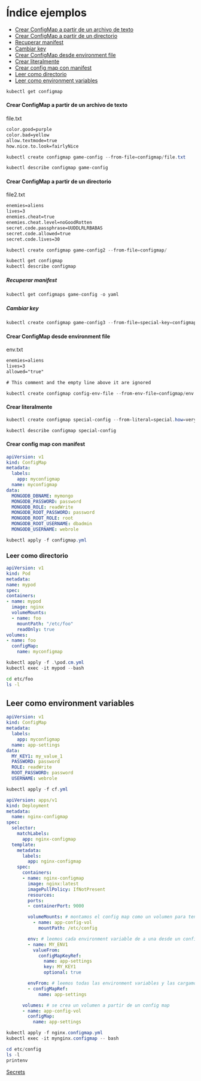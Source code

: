 # Índice ejemplos

 - [Crear ConfigMap a partir de un archivo de texto](#crear-configMap-a-partir-de-un-archivo-de-texto)
 - [Crear ConfigMap a partir de un directorio](#crear-configmap-a-partir-de-un-directorio)
 - [Recuperar manifest](#recuperar-manifest)
 - [Cambiar key](#cambiar-key)
 - [Crear ConfigMap desde environment file](#crear-configmap-desde-environment-file)
 - [Crear literalmente](#crear-literalmente)
 - [Crear config map con manifest](#crear-config-map-con-manifest)
 - [Leer como directorio](#leer-como-directorio)
 - [Leer como environment variables](#leer-como-environment-variables)

``` powershell
kubectl get configmap
```

#### Crear ConfigMap a partir de un archivo de texto

file.txt
``` txt
color.good=purple
color.bad=yellow
allow.textmode=true
how.nice.to.look=fairlyNice
```

``` powershell
kubectl create configmap game-config --from-file=configmap/file.txt
```

``` powershell
kubectl describe configmap game-config
```

#### Crear ConfigMap a partir de un directorio


file2.txt
``` txt
enemies=aliens
lives=3
enemies.cheat=true
enemies.cheat.level=noGoodRotten
secret.code.passphrase=UUDDLRLRBABAS
secret.code.allowed=true
secret.code.lives=30
```

``` powershell
kubectl create configmap game-config2 --from-file=configmap/
```

``` powershell
kubectl get configmap
kubectl describe configmap
```

##### Recuperar manifest
``` powershell
kubectl get configmaps game-config -o yaml
```

##### Cambiar key
``` powershell
kubectl create configmap game-config3 --from-file=special-key=configmap/file.txt
```

#### Crear ConfigMap desde environment file
env.txt
``` txt
enemies=aliens
lives=3
allowed="true"

# This comment and the empty line above it are ignored
```

``` powershell
kubectl create configmap config-env-file --from-env-file=configmap/env.txt
```

#### Crear literalmente
``` powershell
kubectl create configmap special-config --from-literal=special.how=very --from-literal=special.type=charm
```

``` powershell
kubectl describe configmap special-config
```


#### Crear config map con manifest

``` yml
apiVersion: v1
kind: ConfigMap
metadata:
  labels:
    app: myconfigmap
  name: myconfigmap
data:
  MONGODB_DBNAME: mymongo
  MONGODB_PASSWORD: password 
  MONGODB_ROLE: readWrite
  MONGODB_ROOT_PASSWORD: password
  MONGODB_ROOT_ROLE: root
  MONGODB_ROOT_USERNAME: dbadmin
  MONGODB_USERNAME: webrole
  ```

  ``` powershell
  kubectl apply -f configmap.yml
  ```

### Leer como directorio

  ```yml
  apiVersion: v1
kind: Pod
metadata:
  name: mypod
spec:
  containers:
  - name: mypod
    image: nginx
    volumeMounts:
    - name: foo
      mountPath: "/etc/foo"
      readOnly: true
  volumes:
  - name: foo
    configMap:
      name: myconfigmap
  ```

  ``` powershell
  kubectl apply -f .\pod.cm.yml
  kubectl exec -it mypod --bash
  ```
  ``` bash
  cd etc/foo
  ls -l
  ```

## Leer como environment variables

``` yml
apiVersion: v1
kind: ConfigMap
metadata:
  labels:
    app: myconfigmap
  name: app-settings
data:
  MY_KEY1: my_value_1
  PASSWORD: password 
  ROLE: readWrite
  ROOT_PASSWORD: password
  USERNAME: webrole
```

``` powershell
kubectl apply -f cf.yml
```


``` yml
apiVersion: apps/v1
kind: Deployment
metadata:
  name: nginx-configmap
spec:
  selector:
    matchLabels:
      app: nginx-configmap
  template:
    metadata:
      labels:
        app: nginx-configmap
    spec:
      containers:
      - name: nginx-configmap
        image: nginx:latest
        imagePullPolicy: IfNotPresent
        resources:
        ports:
        - containerPort: 9000

        volumeMounts: # montamos el config map como un volumen para tenerlo accesible en un directorio del container
          - name: app-config-vol
            mountPath: /etc/config

        env: # leemos cada environment variable de a una desde un config map creado
        - name: MY_ENV1
          valueFrom:
            configMapKeyRef:
              name: app-settings
              key: MY_KEY1
              optional: true

        envFrom: # leemos todas las environment variables y las cargamos en el container
        - configMapRef:
            name: app-settings

      volumes: # se crea un volumen a partir de un config map
      - name: app-config-vol
        configMap:
          name: app-settings
```

``` powershell
kubectl apply -f nginx.configmap.yml
kubectl exec -it mynginx.configmap -- bash
```

``` powershell
cd etc/config
ls -l
printenv
```

[Secrets](k8s.secrets.md)